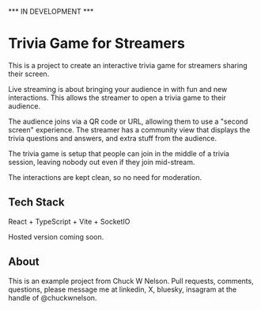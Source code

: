*** IN DEVELOPMENT ***

# Trivia Game for Streamers

This is a project to create an interactive trivia game for streamers sharing their screen.

Live streaming is about bringing your audience in with fun and new interactions. This allows the streamer to open a trivia game to their audience.

The audience joins via a QR code or URL, allowing them to use a "second screen" experience. The streamer has a community view that displays the trivia questions and answers, and extra stuff from the audience.

The trivia game is setup that people can join in the middle of a trivia session, leaving nobody out even if they join mid-stream.

The interactions are kept clean, so no need for moderation.

## Tech Stack

React + TypeScript + Vite + SocketIO

Hosted version coming soon.

## About

This is an example project from Chuck W Nelson. Pull requests, comments, questions, please message me at linkedin, X, bluesky, insagram at the handle of @chuckwnelson.
